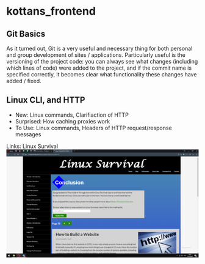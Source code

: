 # kottans_frontend

## Git Basics

As it turned out, Git is a very useful and necessary thing for both personal and group development of sites / applications.
Particularly useful is the versioning of the project code: you can always see what changes (including which lines of code) were added to the project, and if the commit name is specified correctly, it becomes clear what functionality these changes have added / fixed.

## Linux CLI, and HTTP

* New: Linux commands, Clarifiaction of HTTP
* Surprised: How caching proxies work
* To Use: Linux commands, Headers of HTTP request/response messages

Links:
Linux Survival
![Linux Survival](/task_1/Linux_Survival.png)
